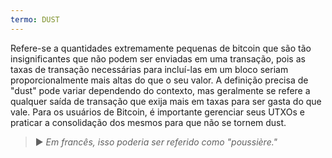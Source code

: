 ```yaml
---
termo: DUST
---
```


Refere-se a quantidades extremamente pequenas de bitcoin que são tão insignificantes que não podem ser enviadas em uma transação, pois as taxas de transação necessárias para incluí-las em um bloco seriam proporcionalmente mais altas do que o seu valor. A definição precisa de "dust" pode variar dependendo do contexto, mas geralmente se refere a qualquer saída de transação que exija mais em taxas para ser gasta do que vale. Para os usuários de Bitcoin, é importante gerenciar seus UTXOs e praticar a consolidação dos mesmos para que não se tornem dust.

> ► *Em francês, isso poderia ser referido como "poussière."*